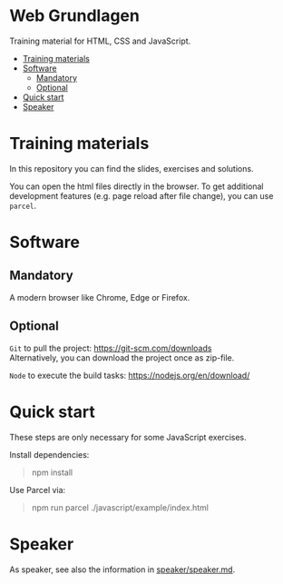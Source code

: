 # Web Grundlagen

Training material for HTML, CSS and JavaScript.

<!-- START doctoc generated TOC please keep comment here to allow auto update -->
<!-- DON'T EDIT THIS SECTION, INSTEAD RE-RUN doctoc TO UPDATE -->
<!-- **Table of Contents**  *generated with [DocToc](https://github.com/thlorenz/doctoc)* -->

- [Training materials](#training-materials)
- [Software](#software)
  - [Mandatory](#mandatory)
  - [Optional](#optional)
- [Quick start](#quick-start)
- [Speaker](#speaker)

<!-- END doctoc generated TOC please keep comment here to allow auto update -->

# Training materials

In this repository you can find the slides, exercises and solutions.

You can open the html files directly in the browser. To get additional development features (e.g. page reload after file change), you can use `parcel`.

# Software

## Mandatory

A modern browser like Chrome, Edge or Firefox.

## Optional

`Git` to pull the project: https://git-scm.com/downloads  
Alternatively, you can download the project once as zip-file.

`Node` to execute the build tasks: https://nodejs.org/en/download/

# Quick start

These steps are only necessary for some JavaScript exercises.

Install dependencies:

> npm install

Use Parcel via:

> npm run parcel ./javascript/example/index.html

# Speaker

As speaker, see also the information in [speaker/speaker.md](speaker/speaker.md).
